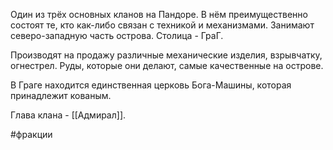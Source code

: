 Один из трёх основных кланов на Пандоре. В нём преимущественно состоят те, кто как-либо связан с техникой и механизмами. Занимают северо-западную часть острова. Столица - ГраГ. 

Производят на продажу различные механические изделия, взрывчатку, огнестрел. Руды, которые они делают, самые качественные на острове.

В Граге находится единственная церковь Бога-Машины, которая принадлежит кованым.

Глава клана - [[Адмирал]].

#фракции 